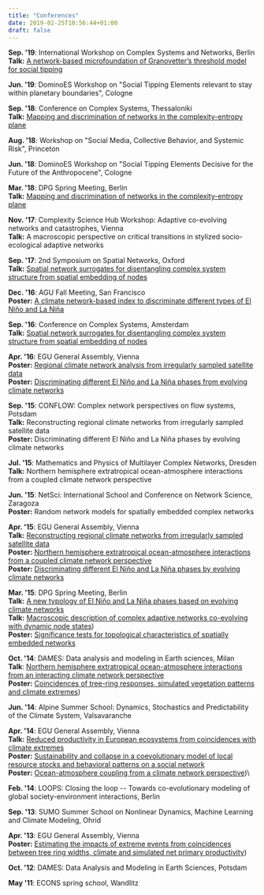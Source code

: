 ```yaml
---
title: "Conferences"
date: 2019-02-25T10:56:44+01:00
draft: false
---
```


**Sep. '19**: 
International Workshop on Complex Systems and Networks, Berlin\
**Talk:** [A network-based microfoundation of Granovetter’s threshold model for social tipping](https://www.physics.hu-berlin.de/en/iwcsn/program)

**Jun. '19**: DominoES Workshop on "Social Tipping Elements
relevant to stay within planetary boundaries", Cologne

**Sep. '18**: Conference on Complex Systems, Thessaloniki\
**Talk:** [Mapping and discrimination of networks in the complexity-entropy plane](http://ccs2018.web.auth.gr/mapping-and-discrimination-networks-complexity-entropy-plane)

**Aug. '18**: Workshop on "Social Media, Collective Behavior, and Systemic Risk",
Princeton

**Jun. '18**: DominoES Workshop on "Social Tipping Elements Decisive for the
Future of the Anthropocene", Cologne

**Mar. '18**: DPG Spring Meeting, Berlin\
**Talk:** [Mapping and discrimination of networks in the complexity-entropy plane](https://www.dpg-verhandlungen.de/year/2018/conference/berlin/part/dy/session/51/contribution/1)

**Nov. '17**: Complexity Science Hub Workshop: Adaptive co-evolving networks and
catastrophes, Vienna\
**Talk:** A macroscopic perspective on critical transitions in stylized
  socio-ecological adaptive networks

**Sep. '17**: 2nd Symposium on Spatial Networks, Oxford\
**Talk:** [Spatial network surrogates for disentangling complex system structure from
  spatial embedding of nodes](http://www.eng.ox.ac.uk/sen/events2017.html)

**Dec. '16**: AGU Fall Meeting, San Francisco\
**Poster:** [A climate network-based index to discriminate different types of El Niño and
  La Niña](https://agu.confex.com/agu/fm16/meetingapp.cgi/Paper/177269)

**Sep. '16**: Conference on Complex Systems, Amsterdam\
**Talk:** [Spatial network surrogates for disentangling complex system structure from
  spatial embedding of nodes](http://schedule.ccs2016.org/pages/P1.html)

**Apr. '16**: EGU General Assembly, Vienna\
**Poster:** [Regional climate network analysis from irregularly sampled satellite
  data](http://meetingorganizer.copernicus.org/EGU2016/EGU2016-7639.pdf)\
**Poster:** [Discriminating different El Niño and La Niña phases from evolving climate
  networks](http://meetingorganizer.copernicus.org/EGU2016/EGU2016-7452.pdf)

**Sep. '15**: CONFLOW: Complex network perspectives on flow systems, Potsdam\
**Talk:** Reconstructing regional climate networks from irregularly sampled satellite
  data\
**Poster:** Discriminating different El Niño and La Niña phases by evolving climate
  networks

**Jul. '15**: Mathematics and Physics of Multilayer Complex Networks, Dresden\
**Talk:** Northern hemisphere extratropical ocean-atmosphere interactions from a
  coupled climate network perspective

**Jun. '15**: NetSci: International School and Conference on Network Science,
Zaragoza\
**Poster:** Random network models for spatially embedded complex networks

**Apr. '15**: EGU General Assembly, Vienna\
**Talk:** [Reconstructing regional climate networks from irregularly sampled satellite
  data](http://meetingorganizer.copernicus.org/EGU2015/EGU2015-9123-2.pdf)\
**Poster:** [Northern hemisphere extratropical ocean-atmosphere interactions from a
  coupled climate network
perspective](http://meetingorganizer.copernicus.org/EGU2015/EGU2015-6513-2.pdf)\
**Poster:** [Discriminating different El Niño and La Niña phases by evolving climate
  networks](http://meetingorganizer.copernicus.org/EGU2015/EGU2015-10663-1.pdf)

**Mar. '15**: DPG Spring Meeting, Berlin\
**Talk:** [A new typology of El Niño and La Niña phases based on evolving climate
  networks](http://www.dpg-verhandlungen.de/year/2015/conference/berlin/part/dy/session/17/contribution/7?lang=en)\
**Talk:** [Macroscopic description of complex adaptive networks co-evolving with dynamic
  node states](http://www.dpg-verhandlungen.de/year/2015/conference/berlin/part/soe/session/23/contribution/3?lang=en))\
**Poster:** [Significance tests for topological characteristics of spatially embedded
  networks](http://www.dpg-verhandlungen.de/year/2015/conference/berlin/part/dy/session/59/contribution/4?lang=en)

**Oct. '14**: DAMES: Data analysis and modeling in Earth sciences, Milan\
**Talk**: [Northern hemisphere extratropical ocean-atmosphere interactions from an
  interacting climate network
perspective](http://dames.pik-potsdam.de/program.pdf)\
**Poster:** [Coincidences of tree-ring responses, simulated vegetation patterns and
  climate extremes](http://dames.pik-potsdam.de/program.pdf))

**Jun. '14**: Alpine Summer School: Dynamics, Stochastics and Predictability of
the Climate System, Valsavaranche

**Apr. '14**: EGU General Assembly, Vienna\
**Talk:** [Reduced productivity in European ecosystems from coincidences with climate
  extremes](http://meetingorganizer.copernicus.org/EGU2014/EGU2014-13363.pdf)\
**Poster:** [Sustainability and collapse in a coevolutionary model of local resource
  stocks and behavioral patterns on a social
network](http://meetingorganizer.copernicus.org/EGU2014/EGU2014-12054.pdf)\
**Poster:** [Ocean-atmosphere coupling from a climate network
  perspective](http://meetingorganizer.copernicus.org/EGU2014/EGU2014-11900.pdf))\

**Feb. '14**: LOOPS: Closing the loop -- Towards co-evolutionary
modeling of global society-environment interactions, Berlin

**Sep. '13**: SUMO Summer School on Nonlinear Dynamics, Machine Learning and Climate
Modeling, Ohrid

**Apr. '13**: EGU General Assembly, Vienna\
**Poster:** [Estimating the impacts of extreme events from coincidences between tree ring
  widths, climate and simulated net primary
productivity](http://meetingorganizer.copernicus.org/EGU2013/EGU2013-12754.pdf))

**Oct. '12**: DAMES: Data Analysis and Modeling in Earth Sciences, Potsdam

**May '11**: ECONS spring school, Wandlitz
